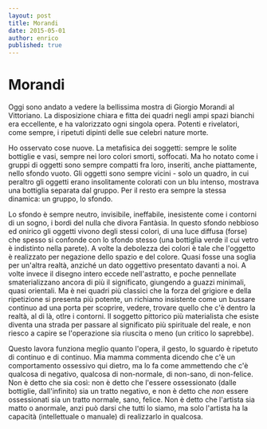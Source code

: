 ```yaml
---
layout: post
title: Morandi
date: 2015-05-01
author: enrico
published: true
---
```


# Morandi

Oggi sono andato a vedere la bellissima mostra di Giorgio Morandi al Vittoriano. La disposizione chiara e fitta dei quadri negli ampi spazi bianchi era eccellente, e ha valorizzato ogni singola opera. Potenti e rivelatori, come sempre, i ripetuti dipinti delle sue celebri nature morte.

Ho osservato cose nuove. La metafisica dei soggetti: sempre le solite bottiglie e vasi, sempre nei loro colori smorti, soffocati. Ma ho notato come i gruppi di oggetti sono sempre compatti fra loro, inseriti, anche piattamente, nello sfondo vuoto. Gli oggetti sono sempre vicini - solo un quadro, in cui peraltro gli oggetti erano insolitamente colorati con un blu intenso, mostrava una bottiglia separata dal gruppo. Per il resto era sempre la stessa dinamica: un gruppo, lo sfondo.

Lo sfondo è sempre neutro, invisibile, ineffabile, inesistente come i contorni di un sogno, i bordi del nulla che divora Fantàsia. In questo sfondo nebbioso ed onirico gli oggetti vivono degli stessi colori, di una luce diffusa (forse) che spesso si confonde con lo sfondo stesso (una bottiglia verde il cui vetro è indistinto nella parete). A volte la debolezza dei colori è tale che l'oggetto è realizzato per negazione dello spazio e del colore. Quasi fosse una soglia per un'altra realtà, anziché un dato oggettivo presentato davanti a noi. A volte invece il disegno intero eccede nell'astratto, e poche pennellate smaterializzano ancora di più il significato, giungendo a guazzi minimali, quasi orientali. Ma è nei quadri più classici che la forza del grigiore e della ripetizione si presenta più potente, un richiamo insistente come un bussare continuo ad una porta per scoprire, vedere, trovare quello che c'è dentro la realtà, al di là, otlre i contorni. Il soggetto pittorico più materialista che esiste diventa una strada per passare al significato più spirituale del reale, e non riesco a capire se l'operazione sia riuscita o meno (un critico lo saprebbe).

Questo lavora funziona meglio quanto l'opera, il gesto, lo sguardo è ripetuto di continuo e di continuo. Mia mamma commenta dicendo che c'è un comportamento ossessivo qui dietro, ma lo fa come ammettendo che c'è qualcosa di negativo, qualcosa di non-normale, di non-sano, di non-felice. Non è detto che sia così: non è detto che l'essere ossessionato (dalle bottiglie, dall'infinito) sia un tratto negativo, e non è detto che *non* essere ossessionati sia un tratto normale, sano, felice. Non è detto che l'artista sia matto o anormale, anzi può darsi che tutti lo siamo, ma solo l'artista ha la capacità (intellettuale o manuale) di realizzarlo in qualcosa.